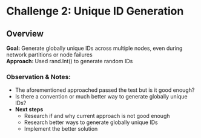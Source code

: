 # Challenge 2: Unique ID Generation

## Overview
<b>Goal:</b> Generate globally unique IDs across multiple nodes, even during network partitions or node failures <br/>
<b>Approach: </b> Used rand.Int() to generate random IDs

### Observation & Notes:
- The aforementioned approached passed the test but is it good enough?
- Is there a convention or much better way to generate  globally unique IDs?
- <b>Next steps</b>
    - Research if and why current approach is not good enough </br>
    - Research better ways to generate globally unique IDs
    - Implement the better solution

 